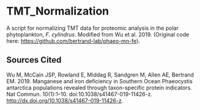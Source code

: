 # TMT_Normalization
A script for normalizing TMT data for proteomic analysis in the polar phytoplankton, _F. cylindrus_. Modified from Wu et al. 2019. (Original code here: https://github.com/bertrand-lab/phaeo-mn-fe).


## Sources Cited
Wu M, McCain JSP, Rowland E, Middag R, Sandgren M, Allen AE, Bertrand EM. 2019. Manganese and iron deficiency in Southern         Ocean Phaeocystis antarctica populations revealed through taxon-specific protein indicators. Nat Commun. 10(1):1–10.           doi:10.1038/s41467-019-11426-z. http://dx.doi.org/10.1038/s41467-019-11426-z.
